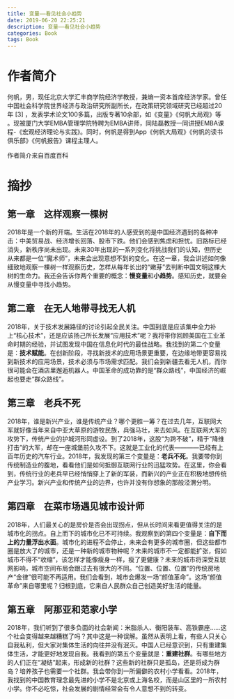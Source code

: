 ```yaml
---
title: 变量——看见社会小趋势
date: 2019-06-20 22:25:21
description: 变量——看见社会小趋势
categories: Book
tags: Book
---
```


# 作者简介


何帆，男，现任北京大学汇丰商学院经济学教授，兼熵一资本首席经济学家。曾任中国社会科学院世界经济与政治研究所副所长，在政策研究领域研究已经超过20年 [3]  ，发表学术论文100多篇，出版专著10余部，如《变量》《何帆大局观》等 。现被厦门大学EMBA管理学院特聘为EMBA讲师，同陆磊教授一同讲授EMBA课程-《宏观经济理论与实践》。同时，何帆是得到App《何帆大局观》《何帆的读书俱乐部》《何帆报告》课程主理人。

作者简介来自百度百科

# 摘抄

## 第一章　这样观察一棵树

2018年是一个新的开端。生活在2018年的人感受到的是中国经济遇到的各种冲击：中美贸易战、经济增长回落、股市下跌。他们会感到焦虑和担忧。旧路标已经消失，新秩序尚未出现。未来30年出现的一系列变化将挑战我们的认知，但历史从来都是一位“魔术师”，未来会出现意想不到的变化。在这一章，我会讲述如何像细致地观察一棵树一样观察历史，怎样从每年长出的“嫩芽”去判断中国文明这棵大树的生命力。我还会告诉你两个重要的概念：**慢变量**和**小趋势**。感知历史，就要会从慢变量中寻找小趋势。


## 第二章　在无人地带寻找无人机

2018年，关于技术发展路径的讨论引起全民关注。中国到底是应该集中全力补上“核心技术”，还是应该扬己所长发展“应用技术”呢？我将带你回顾美国在工业革命时期的经验，并试图发现中国在信息化时代的最佳战略。我找到的第二个变量是：**技术赋能**。在创新阶段，寻找新技术的应用场景更重要，在边缘地带更容易找到新技术的应用场景，技术必须与市场需求匹配。我们会到新疆去看无人机，而你很可能会在酒店里邂逅机器人。中国革命的成功靠的是“群众路线”，中国经济的崛起也要走“群众路线”。

## 第三章　老兵不死

2018年，谁是新兴产业，谁是传统产业？哪个更胜一筹？在过去几年，互联网大军就好像当年来自中亚大草原的游牧民族，兵强马壮，来去如风。在互联网大军的攻势下，传统产业的护城河形同虚设。到了2018年，这股“为跨不破”，精于“降维打击”的大军，却在一座城堡前久攻不下。这就是工业化的代表————已经有上百年历史的汽车行业。2018年，我发现的第三个变量是：**老兵不死**。我要带你到传统制造业的腹地，看看他们是如何抵御互联网行业的迅猛攻势。在这里，你会看到，传统行业的老兵早已经悄悄穿上了新的军装，而新兴的产业正在积极地想传统产业学习。新兴产业和传统产业的边界，也许并没有你想象的那般泾渭分明。

## 第四章　在菜市场遇见城市设计师

2018年，人们最关心的是房价是否会出现拐点，但从长时间来看更值得关注的是城市化的拐点。自上而下的城市化已不可持续。我观察到的第四个变量是：**自下而上的力量浮出水面**。城市化的进程不会停止，未来会有更多的城市圈，但这些都市圈是放大了的城市，还是一种新的城市物种呢？未来的城市不一定都能扩张，假如城市不得不“收缩”，该怎样才能像瘦身一样，瘦了更健康？未来的城市将深受互联网影响，城市空间布局会跟过去有很大的不同。“位置、位置、位置”的传统房地产“金律”很可能不再适用。我们会看到，城市会爆发一场“颜值革命”。这场“颜值革命”来自哪里呢？归根到底，它来自人民群众自己创造美好生活的能量。



## 第五章　阿那亚和范家小学

2018年，我们听到了很多负面的社会新闻：米脂杀人、衡阳装车、高铁霸座......这个社会变得越来越糟糕了吗？其中这是一种误解。虽然从表明上看，有些人只关心自我私利，但大家对集体生活的向往并没有泯灭。中国人已经意识到，只有重建集体生活，才能更好地发现自我。我看到的第五个变量就是：**重建社群**。有哪些地方的人们正在“凝结”起来，形成新的社群？这些新的社群只是孤岛，还是将成为群岛？培养孩子也需要一个社群。我会带你到一所偏僻的农村小学看看。2018年，我找到的中国教育理念最先进的小学不是北京或上海名校，而是山区里的一所农村小学。你不必吃惊，社会发展的剧情经常会有令人意想不到的转变。

